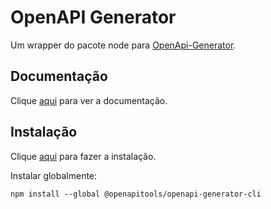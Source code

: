 # OpenAPI Generator

Um wrapper do pacote node para [OpenApi-Generator](https://github.com/OpenAPITools/openapi-generator).

## Documentação

Clique [aqui](https://github.com/openapitools/openapi-generator-cli) para ver a documentação.

## Instalação

Clique [aqui](https://www.npmjs.com/package/@openapitools/openapi-generator-cli) para fazer a instalação.

Instalar globalmente:

```
npm install --global @openapitools/openapi-generator-cli
```